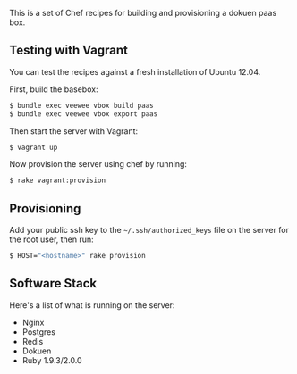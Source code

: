 This is a set of Chef recipes for building and provisioning a dokuen paas
box.

## Testing with Vagrant

You can test the recipes against a fresh installation of Ubuntu 12.04.

First, build the basebox:

```bash
$ bundle exec veewee vbox build paas
$ bundle exec veewee vbox export paas
```

Then start the server with Vagrant:

```bash
$ vagrant up
```

Now provision the server using chef by running:

```bash
$ rake vagrant:provision
```

## Provisioning

Add your public ssh key to the `~/.ssh/authorized_keys` file on the server for
the root user, then run:

```bash
$ HOST="<hostname>" rake provision
```

## Software Stack

Here's a list of what is running on the server:

* Nginx
* Postgres
* Redis
* Dokuen
* Ruby 1.9.3/2.0.0
